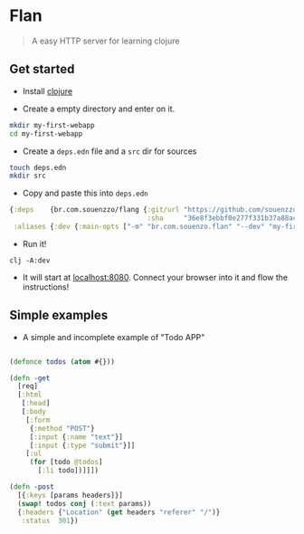 # Flan

> A easy HTTP server for learning clojure


## Get started

- Install [clojure](https://clojure.org/guides/getting_started#_clojure_installer_and_cli_tools)

- Create a empty directory and enter on it.

```bash 
mkdir my-first-webapp
cd my-first-webapp
```

- Create a `deps.edn` file and a `src` dir for sources

```bash 
touch deps.edn
mkdir src
```

- Copy and paste this into `deps.edn`

```clojure
{:deps    {br.com.souenzzo/flang {:git/url "https://github.com/souenzzo/flan"
                                  :sha     "36e8f3ebbf0e277f331b37a88ac8f5be18cbc70b"}}
 :aliases {:dev {:main-opts ["-m" "br.com.souenzo.flan" "--dev" "my-first-webapp"]}}} 
```

- Run it!

```
clj -A:dev
```

- It will start at [localhost:8080](http://localhost:8080). Connect your browser into it and flow the instructions!

## Simple examples

- A simple and incomplete example of "Todo APP"

```clojure

(defonce todos (atom #{}))

(defn -get
  [req]
  [:html
   [:head]
   [:body
    [:form
     {:method "POST"}
     [:input {:name "text"}]
     [:input {:type "submit"}]]
    [:ul
     (for [todo @todos]
       [:li todo])]]])

(defn -post
  [{:keys [params headers]}]
  (swap! todos conj (:text params))
  {:headers {"Location" (get headers "referer" "/")}
   :status  301})

```
